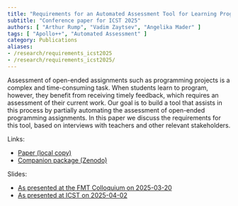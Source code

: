```yaml
---
title: "Requirements for an Automated Assessment Tool for Learning Programming by Doing"
subtitle: "Conference paper for ICST 2025"
authors: [ "Arthur Rump", "Vadim Zaytsev", "Angelika Mader" ]
tags: [ "Apollo++", "Automated Assessment" ]
category: Publications
aliases:
- /research/requirements_icst2025
- /research/requirements_icst2025/
---
```


Assessment of open-ended assignments such as programming projects is a complex and time-consuming task. When students learn to program, however, they benefit from receiving timely feedback, which requires an assessment of their current work. Our goal is to build a tool that assists in this process by partially automating the assessment of open-ended programming assignments. In this paper we discuss the requirements for this tool, based on interviews with teachers and other relevant stakeholders.

Links:

- [Paper (local copy)]({attach}paper.pdf)
- [Companion package (Zenodo)](https://doi.org/10.5281/zenodo.14627201)

Slides:

- [As presented at the FMT Colloquium on 2025-03-20]({static}/icst2025/slides/fmt-colloquium.html)
- [As presented at ICST on 2025-04-02]({static}/icst2025/slides/index.html)
